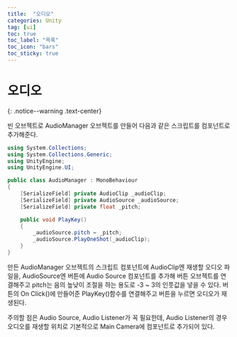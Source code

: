 ```yaml
---
title:  "오디오"
categories: Unity
tag: [ui]
toc: true
toc_label: "목록"
toc_icon: "bars"
toc_sticky: true
---
```


# 오디오
{: .notice--warning .text-center}

빈 오브젝트로 AudioManager 오브젝트를 만들어 다음과 같은 스크립트를 컴포넌트로 추가해준다.

```c#
using System.Collections;
using System.Collections.Generic;
using UnityEngine;
using UnityEngine.UI;

public class AudioManager : MonoBehaviour
{
    [SerializeField] private AudioClip _audioClip;
    [SerializeField] private AudioSource _audioSource;
    [SerializeField] private float _pitch;

    public void PlayKey()
    {
        _audioSource.pitch = _pitch;
        _audioSource.PlayOneShot(_audioClip);
    }
}
```

만든 AudioManager 오브젝트의 스크립트 컴포넌트에 AudioClip엔 재생할 오디오 파일을, AudioSource엔 버튼에 Audio Source 컴포넌트를 추가해 버튼 오브젝트를 연결해주고 pitch는 음의 높낮이 조절을 하는 용도로 -3 ~ 3의 인풋값을 넣을 수 있다.
버튼의 On Click()에 만들어준 PlayKey()함수를 연결해주고 버튼을 누르면 오디오가 재생된다.

주의할 점은 Audio Source, Audio Listener가 꼭 필요한데, Audio Listener의 경우 오디오를 재생할 위치로 기본적으로 Main Camera에 컴포넌트로 추가되어 있다.